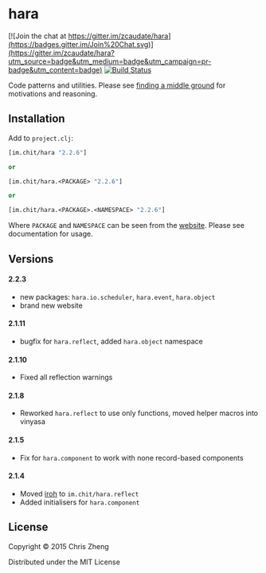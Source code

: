 # hara

[![Join the chat at https://gitter.im/zcaudate/hara](https://badges.gitter.im/Join%20Chat.svg)](https://gitter.im/zcaudate/hara?utm_source=badge&utm_medium=badge&utm_campaign=pr-badge&utm_content=badge)
[![Build Status](https://travis-ci.org/zcaudate/hara.png?branch=master)](https://travis-ci.org/zcaudate/hara)

Code patterns and utilities. Please see [finding a middle ground](http://z.caudate.me/finding-a-middle-ground/) for motivations and reasoning.

## Installation

Add to `project.clj`:

```clojure
[im.chit/hara "2.2.6"]

or

[im.chit/hara.<PACKAGE> "2.2.6"]

or

[im.chit/hara.<PACKAGE>.<NAMESPACE> "2.2.6"]
```

Where `PACKAGE` and `NAMESPACE` can be seen from the [website](http://docs.caudate.me/hara/). Please see documentation for usage.

## Versions

#### 2.2.3
- new packages: `hara.io.scheduler`, `hara.event`, `hara.object`
- brand new website

#### 2.1.11
- bugfix for `hara.reflect`, added `hara.object` namespace

#### 2.1.10
- Fixed all reflection warnings

#### 2.1.8
- Reworked `hara.reflect` to use only functions, moved helper macros into vinyasa

#### 2.1.5
- Fix for `hara.component` to work with none record-based components

#### 2.1.4

- Moved [iroh](http://github.com/zcaudate/iroh) to `im.chit/hara.reflect`
- Added initialisers for `hara.component`

## License

Copyright © 2015 Chris Zheng

Distributed under the MIT License
